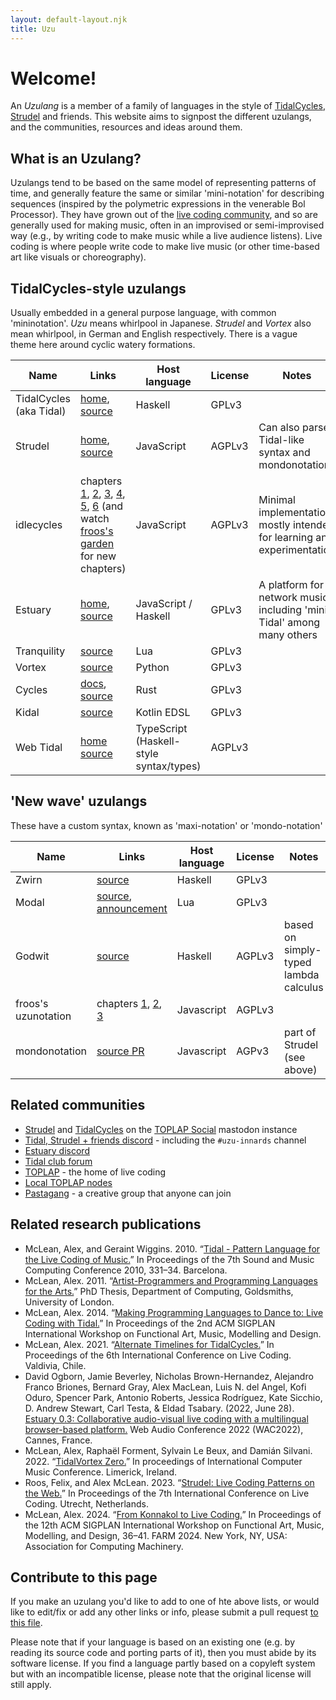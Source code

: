```yaml
---
layout: default-layout.njk
title: Uzu
---
```


# Welcome!

An *Uzulang* is a member of a family of languages in the style of [TidalCycles](https://tidalcycles.org), [Strudel](https://strudel.cc/) and friends. This website aims to signpost the different uzulangs, and the communities, resources and ideas around them.

## What is an Uzulang?

Uzulangs tend to be based on the same model of representing patterns of time,
and generally feature the same or similar 'mini-notation' for describing
sequences (inspired by the polymetric expressions in the venerable Bol
Processor). They have grown out of the [live coding
community](https://toplap.org/), and so are generally used for making music,
often in an improvised or semi-improvised way (e.g., by writing code to make
music while a live audience listens). Live coding is where people write code to
make live music (or other time-based art like visuals or choreography).

## TidalCycles-style uzulangs

Usually embedded in a general purpose language, with common 'mininotation'.
*Uzu* means whirlpool in Japanese. *Strudel* and *Vortex* also mean whirlpool,
in German and English respectively. There is a vague theme here around cyclic
watery formations.

| Name | Links | Host language | License | Notes |
|------|-------|---------------|---------|-------|
| TidalCycles (aka Tidal) | [home](https://tidalcycles.org), [source](https://github.com/tidalcycles/tidal) | Haskell | GPLv3 |
| Strudel | [home](https://strudel.cc), [source](https://github.com/tidalcycles/strudel) | JavaScript | AGPLv3 | Can also parse Tidal-like syntax and mondonotation |
| idlecycles | chapters [1](https://garten.salat.dev/idlecycles/chapter1.html), [2](https://garten.salat.dev/idlecycles/chapter2.html), [3](https://garten.salat.dev/idlecycles/chapter3.html), [4](https://garten.salat.dev/idlecycles/chapter4.html), [5](https://garten.salat.dev/idlecycles/chapter5.html), [6](https://garten.salat.dev/idlecycles/chapter6.html) (and watch [froos's garden](https://garten.salat.dev/) for new chapters) | JavaScript | AGPLv3 | Minimal implementation mostly intended for learning and experimentation 
| Estuary | [home](https://estuary.mcmaster.ca/), [source](https://github.com/dktr0/estuary) | JavaScript / Haskell | GPLv3 | A platform for network music including 'mini-Tidal' among many others |
| Tranquility | [source](https://github.com/XiNNiW/tranquility) | Lua | GPLv3 |
| Vortex | [source](https://github.com/tidalcycles/vortex) | Python | GPLv3 |
| Cycles | [docs](https://docs.rs/cycles/latest/cycles/), [source](https://github.com/mitchmindtree/cycles) | Rust | GPLv3 |
| Kidal | [source](https://gitlab.com/ndr_brt/kidal) | Kotlin EDSL | GPLv3 |
| Web Tidal | [home](https://matthewkaney.github.io/web-tidal/?Hc7RSsMwAEDR937FNa2QjDDSdnRhDF8U/QjxIS6dq2Rt1zDsGObbpb5fONeXFMSDCy1i/8YrLzw/7c7dPISb71wvMqCgRxhZa6zS3CtqtiQa0u+j1WzkVlM26r/NiYh4ubqpFeTI7+uMtOyToiCMR2QMww8bCibXf7UztTEGawyx61ulyAnjBUvONAxnzLrKMl8tm4j76fRQk/j0i102mvfEYfxYVQvm2+BumLUp/wA=) [source](https://github.com/matthewkaney/web-tidal) | TypeScript (Haskell-style syntax/types) | AGPLv3 |

## 'New wave' uzulangs

These have a custom syntax, known as 'maxi-notation' or 'mondo-notation'

| Name | Links | Host language | License | Notes |
|------|-------|---------------|---------|-------|
| Zwirn | [source](https://github.com/polymorphicengine/zwirn) | Haskell | GPLv3 |
| Modal | [source](https://github.com/neo451/modal), [announcement](https://club.tidalcycles.org/t/introducing-modal-new-lua-port-of-tidal/5228) | Lua | GPLv3 |
| Godwit | [source](https://mathr.co.uk/web/godwit.html) | Haskell | AGPLv3 | based on simply-typed lambda calculus |
| froos's uzunotation | chapters [1](https://garten.salat.dev/uzu/uzulang1.html), [2](https://garten.salat.dev/uzu/uzulang2.html), [3](https://garten.salat.dev/uzu/uzulang3.html) | Javascript | AGPLv3 |
| mondonotation | [source PR](https://github.com/tidalcycles/strudel/pull/1311) | Javascript | AGPv3 | part of Strudel (see above) |

## Related communities

* [Strudel](https://social.toplap.org/@strudel) and [TidalCycles](https://social.toplap.org/@tidalcycles) on the [TOPLAP Social](https://social.toplap.org) mastodon instance 
* [Tidal, Strudel + friends discord](https://discord.gg/CqWhZEfNbq) - including the `#uzu-innards` channel
* [Estuary discord](https://discord.gg/snvFzkPtFr)
* [Tidal club forum](https://club.tidalcycles.org/)
* [TOPLAP](https://toplap.org/) - the home of live coding
* [Local TOPLAP nodes](https://toplap.org/nodes/)
* [Pastagang](https://www.pastagang.cc/) - a creative group that anyone can join

## Related research publications

* McLean, Alex, and Geraint Wiggins. 2010. “[Tidal - Pattern Language for the Live Coding of Music.](https://doi.org/10.5281/zenodo.849841)” In Proceedings of the 7th Sound and Music Computing Conference 2010, 331–34. Barcelona.
* McLean, Alex. 2011. “[Artist-Programmers and Programming Languages for the Arts.](https://research.gold.ac.uk/id/eprint/6611/)” PhD Thesis, Department of Computing, Goldsmiths, University of London.
* McLean, Alex. 2014. “[Making Programming Languages to Dance to: Live Coding with Tidal.](https://doi.org/10.1145/2633638.2633647)” In Proceedings of the 2nd ACM SIGPLAN International Workshop on Functional Art, Music, Modelling and Design.
* McLean, Alex. 2021. “[Alternate Timelines for TidalCycles.](https://doi.org/10.5281/zenodo.5788732)” In Proceedings of the 6th International Conference on Live Coding. Valdivia, Chile. 
* David Ogborn, Jamie Beverley, Nicholas Brown-Hernandez, Alejandro Franco Briones, Bernard Gray, Alex MacLean, Luis N. del Angel, Kofi Oduro, Spencer Park, Antonio Roberts, Jessica Rodríguez, Kate Sicchio, D. Andrew Stewart, Carl Testa, & Eldad Tsabary. (2022, June 28). [Estuary 0.3: Collaborative audio-visual live coding with a multilingual browser-based platform.](https://doi.org/10.5281/zenodo.6767377) Web Audio Conference 2022 (WAC2022), Cannes, France.
* McLean, Alex, Raphaël Forment, Sylvain Le Beux, and Damián Silvani. 2022. “[TidalVortex Zero.](https://doi.org/10.5281/zenodo.6456380)” In proceedings of International Computer Music Conference. Limerick, Ireland.
* Roos, Felix, and Alex McLean. 2023. “[Strudel: Live Coding Patterns on the Web.](https://doi.org/10.5281/zenodo.7842142)” In Proceedings of the 7th International Conference on Live Coding. Utrecht, Netherlands.
* McLean, Alex. 2024. “[From Konnakol to Live Coding.](https://doi.org/10.1145/3677996.3678290)” In Proceedings of the 12th ACM SIGPLAN International Workshop on Functional Art, Music, Modelling, and Design, 36–41. FARM 2024. New York, NY, USA: Association for Computing Machinery.

## Contribute to this page

If you make an uzulang you'd like to add to one of hte above lists, or would like to edit/fix or add any other links or info, please submit a pull request [to this file](https://github.com/tidalcycles/uzu/blob/main/src/index.md). 

Please note that if your language is based on an existing one (e.g. by reading its source code and porting parts of it), then you must abide by its software license. If you find a language partly based on a copyleft system but with an incompatible license, please note that the original license will still apply.
